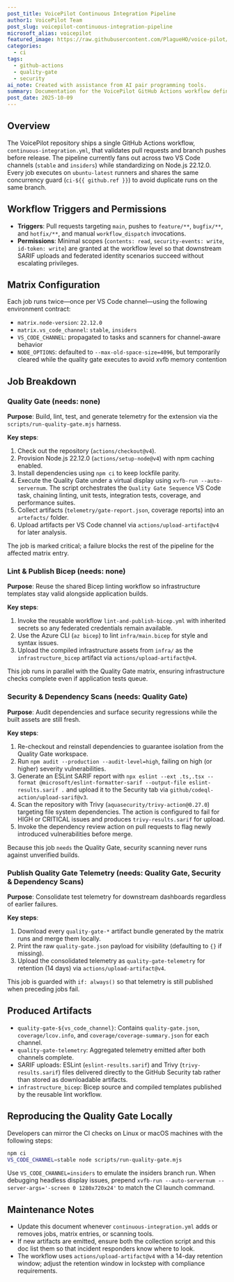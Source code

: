 ```yaml
---
post_title: VoicePilot Continuous Integration Pipeline
author1: VoicePilot Team
post_slug: voicepilot-continuous-integration-pipeline
microsoft_alias: voicepilot
featured_image: https://raw.githubusercontent.com/PlagueHO/voice-pilot/main/resources/icon.svg
categories:
  - ci
tags:
  - github-actions
  - quality-gate
  - security
ai_note: Created with assistance from AI pair programming tools.
summary: Documentation for the VoicePilot GitHub Actions workflow defined in .github/workflows/continuous-integration.yml.
post_date: 2025-10-09
---
```


<!-- markdownlint-disable-next-line MD041 -->
## Overview

The VoicePilot repository ships a single GitHub Actions workflow, `continuous-integration.yml`, that validates pull requests and branch pushes before release. The pipeline currently fans out across two VS Code channels (`stable` and `insiders`) while standardizing on Node.js 22.12.0. Every job executes on `ubuntu-latest` runners and shares the same concurrency guard (`ci-${{ github.ref }}`) to avoid duplicate runs on the same branch.

## Workflow Triggers and Permissions

- **Triggers**: Pull requests targeting `main`, pushes to `feature/**`, `bugfix/**`, and `hotfix/**`, and manual `workflow_dispatch` invocations.
- **Permissions**: Minimal scopes (`contents: read`, `security-events: write`, `id-token: write`) are granted at the workflow level so that downstream SARIF uploads and federated identity scenarios succeed without escalating privileges.

## Matrix Configuration

Each job runs twice—once per VS Code channel—using the following environment contract:

- `matrix.node-version`: `22.12.0`
- `matrix.vs_code_channel`: `stable`, `insiders`
- `VS_CODE_CHANNEL`: propagated to tasks and scanners for channel-aware behavior
- `NODE_OPTIONS`: defaulted to `--max-old-space-size=4096`, but temporarily cleared while the quality gate executes to avoid xvfb memory contention

## Job Breakdown

### Quality Gate (needs: none)

**Purpose**: Build, lint, test, and generate telemetry for the extension via the `scripts/run-quality-gate.mjs` harness.

**Key steps**:

1. Check out the repository (`actions/checkout@v4`).
2. Provision Node.js 22.12.0 (`actions/setup-node@v4`) with npm caching enabled.
3. Install dependencies using `npm ci` to keep lockfile parity.
4. Execute the Quality Gate under a virtual display using `xvfb-run --auto-servernum`. The script orchestrates the `Quality Gate Sequence` VS Code task, chaining linting, unit tests, integration tests, coverage, and performance suites.
5. Collect artifacts (`telemetry/gate-report.json`, coverage reports) into an `artefacts/` folder.
6. Upload artifacts per VS Code channel via `actions/upload-artifact@v4` for later analysis.

The job is marked critical; a failure blocks the rest of the pipeline for the affected matrix entry.

### Lint & Publish Bicep (needs: none)

**Purpose**: Reuse the shared Bicep linting workflow so infrastructure templates stay valid alongside application builds.

**Key steps**:

1. Invoke the reusable workflow `lint-and-publish-bicep.yml` with inherited secrets so any federated credentials remain available.
2. Use the Azure CLI (`az bicep`) to lint `infra/main.bicep` for style and syntax issues.
3. Upload the compiled infrastructure assets from `infra/` as the `infrastructure_bicep` artifact via `actions/upload-artifact@v4`.

This job runs in parallel with the Quality Gate matrix, ensuring infrastructure checks complete even if application tests queue.

### Security & Dependency Scans (needs: Quality Gate)

**Purpose**: Audit dependencies and surface security regressions while the built assets are still fresh.

**Key steps**:

1. Re-checkout and reinstall dependencies to guarantee isolation from the Quality Gate workspace.
2. Run `npm audit --production --audit-level=high`, failing on high (or higher) severity vulnerabilities.
3. Generate an ESLint SARIF report with `npx eslint --ext .ts,.tsx --format @microsoft/eslint-formatter-sarif --output-file eslint-results.sarif .` and upload it to the Security tab via `github/codeql-action/upload-sarif@v3`.
4. Scan the repository with Trivy (`aquasecurity/trivy-action@0.27.0`) targeting file system dependencies. The action is configured to fail for HIGH or CRITICAL issues and produces `trivy-results.sarif` for upload.
5. Invoke the dependency review action on pull requests to flag newly introduced vulnerabilities before merge.

Because this job `needs` the Quality Gate, security scanning never runs against unverified builds.

### Publish Quality Gate Telemetry (needs: Quality Gate, Security & Dependency Scans)

**Purpose**: Consolidate test telemetry for downstream dashboards regardless of earlier failures.

**Key steps**:

1. Download every `quality-gate-*` artifact bundle generated by the matrix runs and merge them locally.
2. Print the raw `quality-gate.json` payload for visibility (defaulting to `{}` if missing).
3. Upload the consolidated telemetry as `quality-gate-telemetry` for retention (14 days) via `actions/upload-artifact@v4`.

This job is guarded with `if: always()` so that telemetry is still published when preceding jobs fail.

## Produced Artifacts

- `quality-gate-${vs_code_channel}`: Contains `quality-gate.json`, `coverage/lcov.info`, and `coverage/coverage-summary.json` for each channel.
- `quality-gate-telemetry`: Aggregated telemetry emitted after both channels complete.
- SARIF uploads: ESLint (`eslint-results.sarif`) and Trivy (`trivy-results.sarif`) files delivered directly to the GitHub Security tab rather than stored as downloadable artifacts.
- `infrastructure_bicep`: Bicep source and compiled templates published by the reusable lint workflow.

## Reproducing the Quality Gate Locally

Developers can mirror the CI checks on Linux or macOS machines with the following steps:

```bash
npm ci
VS_CODE_CHANNEL=stable node scripts/run-quality-gate.mjs
```

Use `VS_CODE_CHANNEL=insiders` to emulate the insiders branch run. When debugging headless display issues, prepend `xvfb-run --auto-servernum --server-args='-screen 0 1280x720x24'` to match the CI launch command.

## Maintenance Notes

- Update this document whenever `continuous-integration.yml` adds or removes jobs, matrix entries, or scanning tools.
- If new artifacts are emitted, ensure both the collection script and this doc list them so that incident responders know where to look.
- The workflow uses `actions/upload-artifact@v4` with a 14-day retention window; adjust the retention window in lockstep with compliance requirements.
